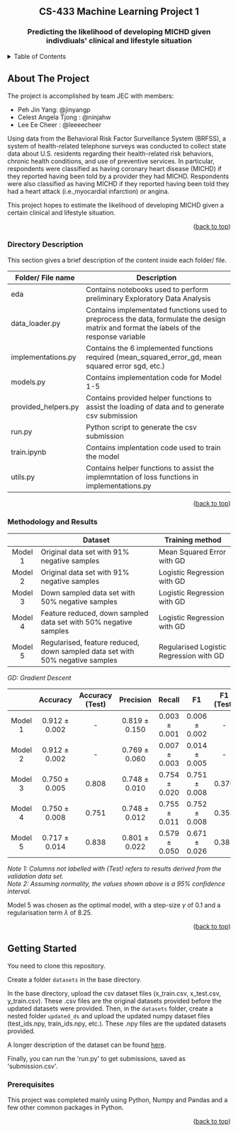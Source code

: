 <a name="readme-top"></a>

<!-- PROJECT LOGO -->
<div align="center">
  <h2>CS-433 Machine Learning Project 1</h2>
  <h3>Predicting the likelihood of developing MICHD given indivdiuals' clinical and lifestyle situation</h3>
</div>

<!-- TABLE OF CONTENTS -->
<details>
  <summary>Table of Contents</summary>
  <ol>
    <li>
      <a href="#about-the-project">About The Project</a>
      <ul>
        <li><a href="#directory-description">Directory Description</a></li>
        <li><a href="#methodology-and-results">Methodology and Results</a></li>
      </ul>
    </li>
    <li>
      <a href="#getting-started">Getting Started</a>
      <ul>
        <li><a href="#prerequisites">Prerequisites</a></li>
      </ul>
    </li>
   </ol>
</details>

<!-- ABOUT THE PROJECT -->
## About The Project

The project is accomplished by team JEC with members:
<ul>
  <li>Peh Jin Yang: @jinyangp</li>
  <li>Celest Angela Tjong : @ninjahw</li>
  <li>Lee Ee Cheer : @leeeecheer</li> 
</ul>

Using data from the Behavioral Risk Factor Surveillance System (BRFSS), a system of health-related telephone surveys was conducted to collect state data about U.S. residents regarding their health-related risk behaviors, chronic health conditions, and use of preventive services. In particular, respondents were classified as having coronary heart disease (MICHD) if they reported having been told by a provider they had MICHD. Respondents were also classified as having MICHD if they reported having been told they had a heart attack (i.e.,myocardial infarction) or angina.

This project hopes to estimate the likelihood of developing MICHD given a certain clinical and lifestyle situation.

<p align="right">(<a href="#readme-top">back to top</a>)</p>

### Directory Description

This section gives a brief description of the content inside each folder/ file.

| Folder/ File name | Description |
| ----------- | ----------- |
| eda | Contains notebooks used to perform preliminary Exploratory Data Analysis |
| data_loader.py | Contains implementated functions used to preprocess the data, formulate the design matrix and format the labels of the response variable |
| implementations.py | Contains the 6 implemented functions required (mean_squared_error_gd, mean squared error sgd, etc.) |
| models.py | Contains implementation code for Model 1-5 |
| provided_helpers.py | Contains provided helper functions to assist the loading of data and to generate csv submission |
| run.py | Python script to generate the csv submission |
| train.ipynb | Contains implentation code used to train the model |
| utils.py | Contains helper functions to assist the implemntation of loss functions in implementations.py |

<p align="right">(<a href="#readme-top">back to top</a>)</p>

### Methodology and Results


|             |         Dataset       |     Training method          |
| :---------: | --------------------- | ---------------------------- |
| Model 1     |  Original data set with 91% negative samples | Mean Squared Error with GD |
| Model 2     |  Original data set with 91% negative samples | Logistic Regression with GD |
| Model 3     |  Down sampled data set with 50% negative samples | Logistic Regression with GD |
| Model 4     |  Feature reduced, down sampled data set with 50% negative samples | Logistic Regression with GD |
| Model 5     |  Regularised, feature reduced, down sampled data set with 50% negative samples | Regularised Logistic Regression with GD |

*GD: Gradient Descent*

|              |      Accuracy   | Accuracy (Test) |  Precision   |   Recall     |      F1    |      F1 (Test)      |
| :------------: | :-----------: |  :------------: | :------------: | :------------: | :---: | :-----------------: |
|    Model 1   |   0.912 ± 0.002 |     -      | 0.819 ± 0.150 | 0.003 ± 0.001 | 0.006 ± 0.002 |         -           |
|    Model 2   |   0.912 ± 0.002 |     -      | 0.769 ± 0.060 | 0.007 ± 0.003 | 0.014 ± 0.005 |         -           |
|    Model 3   |   0.750 ± 0.005 |   0.808    | 0.748 ± 0.010 | 0.754 ± 0.020 | 0.751 ± 0.008 |         0.376       |
|    Model 4   |   0.750 ± 0.008 |   0.751    | 0.748 ± 0.012 | 0.755 ± 0.011 | 0.752 ± 0.008 |         0.353       |
|    Model 5   |   0.717 ± 0.014 |   0.838    | 0.801 ± 0.022 | 0.579 ± 0.050 | 0.671 ± 0.026 |         0.387       |

*Note 1: Columns not labelled with (Test) refers to results derived from the validation data set.* </br>
*Note 2: Assuming normality, the values shown above is a 95% confidence interval.*

Model 5 was chosen as the optimal model, with a step-size $\gamma$ of 0.1 and a regularisation term $\lambda$ of 8.25.

<p align="right">(<a href="#readme-top">back to top</a>)</p>

<!-- GETTING STARTED -->
## Getting Started

You need to clone this repository.

Create a folder ```datasets``` in the base directory.

In the base directory, upload the csv dataset files (x_train.csv, x_test.csv, y_train.csv). These .csv files are the original datasets provided before the updated datasets were provided.
Then, in the ```datasets``` folder, create a nested folder ```updated_ds``` and upload the updated numpy dataset files (test_ids.npy, train_ids.npy, etc.). These .npy files are the updated datasets provided.

A longer description of the dataset can be found [here](https://www.cdc.gov/brfss/annual_data/annual_2015.html).

Finally, you can run the 'run.py' to get submissions, saved as 'submission.csv'.

### Prerequisites

This project was completed mainly using Python, Numpy and Pandas and a few other common packages in Python.

<p align="right">(<a href="#readme-top">back to top</a>)</p>
